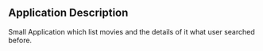 ## Application Description

Small Application which list movies and the details of it what user searched before.
